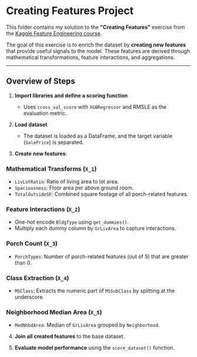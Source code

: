 
# Creating Features Project

This folder contains my solution to the **"Creating Features"** exercise from the [Kaggle Feature Engineering course](https://www.kaggle.com/learn/feature-engineering).

The goal of this exercise is to enrich the dataset by **creating new features** that provide useful signals to the model. These features are derived through mathematical transformations, feature interactions, and aggregations.

---

## Overview of Steps

1. **Import libraries and define a scoring function**
   - Uses `cross_val_score` with `XGBRegressor` and RMSLE as the evaluation metric.

2. **Load dataset**
   - The dataset is loaded as a DataFrame, and the target variable (`SalePrice`) is separated.

3. **Create new features**:

### Mathematical Transforms (`X_1`)
- `LivLotRatio`: Ratio of living area to lot area.  
- `Spaciousness`: Floor area per above ground room.  
- `TotalOutsideSF`: Combined square footage of all porch-related features.

### Feature Interactions (`X_2`)
- One-hot encode `BldgType` using `get_dummies()`.
- Multiply each dummy column by `GrLivArea` to capture interactions.

### Porch Count (`X_3`)
- `PorchTypes`: Number of porch-related features (out of 5) that are greater than 0.

### Class Extraction (`X_4`)
- `MSClass`: Extracts the numeric part of `MSSubClass` by splitting at the underscore.

### Neighborhood Median Area (`X_5`)
- `MedNhbdArea`: Median of `GrLivArea` grouped by `Neighborhood`.

4. **Join all created features** to the base dataset.

5. **Evaluate model performance** using the `score_dataset()` function.
